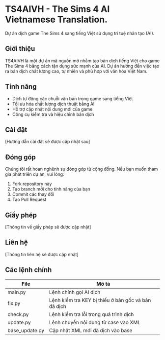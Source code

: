 ﻿# TS4AIVH - The Sims 4 AI Vietnamese Translation.

Dự án dịch game The Sims 4 sang tiếng Việt sử dụng trí tuệ nhân tạo (AI).

## Giới thiệu

TS4AIVH là một dự án mã nguồn mở nhằm tạo bản dịch tiếng Việt cho game The Sims 4 bằng cách tận dụng sức mạnh của AI. Dự án hướng đến việc tạo ra bản dịch chất lượng cao, tự nhiên và phù hợp với văn hóa Việt Nam.

## Tính năng

- Dịch tự động các chuỗi văn bản trong game sang tiếng Việt
- Tối ưu hóa chất lượng dịch thuật bằng AI
- Hỗ trợ cập nhật nội dung mới của game
- Công cụ kiểm tra và hiệu chỉnh bản dịch

## Cài đặt

[Hướng dẫn cài đặt sẽ được cập nhật sau]

## Đóng góp

Chúng tôi rất hoan nghênh sự đóng góp từ cộng đồng. Nếu bạn muốn tham gia phát triển dự án, vui lòng:
1. Fork repository này
2. Tạo branch mới cho tính năng của bạn
3. Commit các thay đổi
4. Tạo Pull Request

## Giấy phép

[Thông tin về giấy phép sẽ được cập nhật]

## Liên hệ

[Thông tin liên hệ sẽ được cập nhật]


## Các lệnh chính

| File | Mô tả |
|------|--------|
| main.py | Lệnh chính gọi AI dịch |
| fix.py | Lệnh kiểm tra KEY bị thiếu ở bản gốc và bản đã dịch |
| check.py | Lệnh kiểm tra lỗi trong quá trình dịch |
| update.py | Lệnh chuyển nội dung từ case vào XML |
| base_update.py | Cập nhật XML mới đã dịch vào base |

